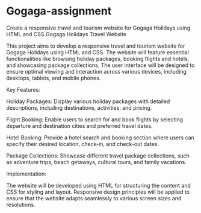 # Gogaga-assignment
Create a responsive travel and tourism website for Gogaga Holidays using HTML and CSS
Gogaga Holidays Travel Website

This project aims to develop a responsive travel and tourism website for Gogaga Holidays using HTML and CSS. The website will feature essential functionalities like browsing holiday packages, booking flights and hotels, and showcasing package collections. The user interface will be designed to ensure optimal viewing and interaction across various devices, including desktops, tablets, and mobile phones.

Key Features:

Holiday Packages: Display various holiday packages with detailed descriptions, including destinations, activities, and pricing.

Flight Booking: Enable users to search for and book flights by selecting departure and destination cities and preferred travel dates.

Hotel Booking: Provide a hotel search and booking section where users can specify their desired location, check-in, and check-out dates.

Package Collections: Showcase different travel package collections, such as adventure trips, beach getaways, cultural tours, and family vacations.

Implementation:

The website will be developed using HTML for structuring the content and CSS for styling and layout. Responsive design principles will be applied to ensure that the website adapts seamlessly to various screen sizes and resolutions.

